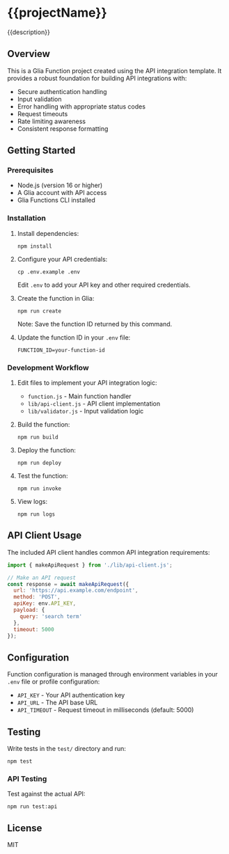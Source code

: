 # {{projectName}}

{{description}}

## Overview

This is a Glia Function project created using the API integration template. It provides a robust foundation for building API integrations with:

- Secure authentication handling
- Input validation
- Error handling with appropriate status codes
- Request timeouts
- Rate limiting awareness
- Consistent response formatting

## Getting Started

### Prerequisites

- Node.js (version 16 or higher)
- A Glia account with API access
- Glia Functions CLI installed

### Installation

1. Install dependencies:
   ```
   npm install
   ```

2. Configure your API credentials:
   ```
   cp .env.example .env
   ```
   
   Edit `.env` to add your API key and other required credentials.

3. Create the function in Glia:
   ```
   npm run create
   ```
   Note: Save the function ID returned by this command.

4. Update the function ID in your `.env` file:
   ```
   FUNCTION_ID=your-function-id
   ```

### Development Workflow

1. Edit files to implement your API integration logic:
   - `function.js` - Main function handler
   - `lib/api-client.js` - API client implementation
   - `lib/validator.js` - Input validation logic

2. Build the function:
   ```
   npm run build
   ```

3. Deploy the function:
   ```
   npm run deploy
   ```

4. Test the function:
   ```
   npm run invoke
   ```

5. View logs:
   ```
   npm run logs
   ```

## API Client Usage

The included API client handles common API integration requirements:

```javascript
import { makeApiRequest } from './lib/api-client.js';

// Make an API request
const response = await makeApiRequest({
  url: 'https://api.example.com/endpoint',
  method: 'POST',
  apiKey: env.API_KEY,
  payload: { 
    query: 'search term'
  },
  timeout: 5000
});
```

## Configuration

Function configuration is managed through environment variables in your `.env` file or profile configuration:

- `API_KEY` - Your API authentication key
- `API_URL` - The API base URL
- `API_TIMEOUT` - Request timeout in milliseconds (default: 5000)

## Testing

Write tests in the `test/` directory and run:

```
npm test
```

### API Testing

Test against the actual API:

```
npm run test:api
```

## License

MIT